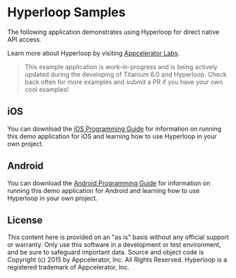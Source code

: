 # Hyperloop Samples

The following application demonstrates using Hyperloop for direct native API access.

Learn more about Hyperloop by visiting [Appcelerator Labs](https://labs.appcelerator.com/project/55f74a9f421c44837717716b/Hyperloop-Module).

> This example application is work-in-progress and is being actively updated during the developing of Titanium 6.0 and Hyperloop. Check back often for more examples and submit a PR if you have your own cool examples!


## iOS

You can download the [iOS Programming Guide](https://s3-us-west-2.amazonaws.com/appc-labs-server/downloads/Hyperloop+for+iOS+Programming+Guide.pdf) for information on running this demo application for iOS and learning how to use Hyperloop in your own project.

## Android

You can download the [Android Programming Guide](https://s3-us-west-2.amazonaws.com/appc-labs-server/downloads/Hyperloop+for+Android+Programming+Guide.pdf) for information on running this demo application for Android and learning how to use Hyperloop in your own project.

## License

This content here is provided on an "as is" basis without any official support or warranty. Only use this software in a development or test environment, and be sure to safeguard important data. Source and object code is Copyright (c) 2015 by Appcelerator, Inc. All Rights Reserved.  Hyperloop is a registered trademark of Appcelerator, Inc.
